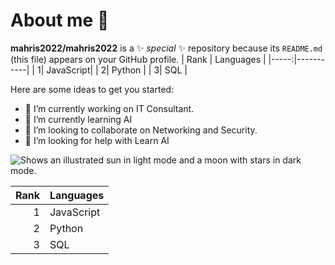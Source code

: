 # About me 👋


**mahris2022/mahris2022** is a ✨ _special_ ✨ repository because its `README.md` (this file) appears on your GitHub profile.
| Rank | Languages |
|-----:|-----------|
|     1| JavaScript|
|     2| Python    |
|     3| SQL       |

Here are some ideas to get you started:

- 🔭 I’m currently working on IT Consultant.
- 🌱 I’m currently learning AI
- 👯 I’m looking to collaborate on Networking and Security.
- 🤔 I’m looking for help with Learn AI

<picture>
  <source media="(prefers-color-scheme: dark)" srcset="https://user-images.githubusercontent.com/25423296/163456776-7f95b81a-f1ed-45f7-b7ab-8fa810d529fa.png">
  <source media="(prefers-color-scheme: light)" srcset="https://user-images.githubusercontent.com/25423296/163456779-a8556205-d0a5-45e2-ac17-42d089e3c3f8.png">
  <img alt="Shows an illustrated sun in light mode and a moon with stars in dark mode." src="https://user-images.githubusercontent.com/25423296/163456779-a8556205-d0a5-45e2-ac17-42d089e3c3f8.png">
</picture>

| Rank | Languages |
|-----:|-----------|
|     1| JavaScript|
|     2| Python    |
|     3| SQL       |
  <!--
- 💬 Ask me about ...
- 📫 How to reach me: ...
- 😄 Pronouns: ...
- ⚡ Fun fact: ...
-->
